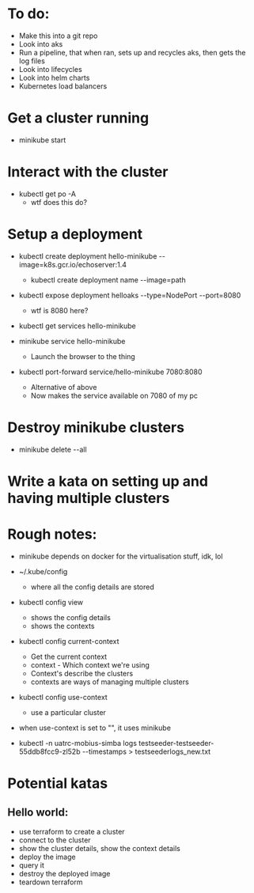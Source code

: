 # To do:
* Make this into a git repo
* Look into aks
* Run a pipeline, that when ran, sets up and recycles aks, then gets the log files
* Look into lifecycles
* Look into helm charts
* Kubernetes load balancers

# Get a cluster running
* minikube start

# Interact with the cluster
* kubectl get po -A
    * wtf does this do?

# Setup a deployment
* kubectl create deployment hello-minikube --image=k8s.gcr.io/echoserver:1.4
    * kubectl create deployment name --image=path

* kubectl expose deployment helloaks --type=NodePort --port=8080
    * wtf is 8080 here?

* kubectl get services hello-minikube

* minikube service hello-minikube
    * Launch the browser to the thing

* kubectl port-forward service/hello-minikube 7080:8080
    * Alternative of above
    * Now makes the service available on 7080 of my pc

# Destroy minikube clusters
* minikube delete --all

# Write a kata on setting up and having multiple clusters

# Rough notes:
* minikube depends on docker for the virtualisation stuff, idk, lol
* ~/.kube/config
    * where all the config details are stored

* kubectl config view   
    * shows the config details
    * shows the contexts

* kubectl config current-context
    * Get the current context
    * context - Which context we're using
    * Context's describe the clusters
    * contexts are ways of managing multiple clusters

* kubectl config use-context <name>
    * use a particular cluster

* when use-context is set to "", it uses minikube

* kubectl -n uatrc-mobius-simba logs testseeder-testseeder-55ddb8fcc9-zl52b --timestamps > testseederlogs_new.txt

# Potential katas
## Hello world:
* use terraform to create a cluster
* connect to the cluster
* show the cluster details, show the context details
* deploy the image
* query it 
* destroy the deployed image
* teardown terraform
